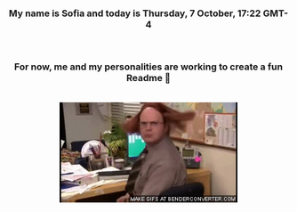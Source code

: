 


<div align="center">
<h3 >My name is Sofia and today is Thursday, 7 October, 17:22 GMT-4</h3><br>
<h3 >For now, me and my personalities are working to create a fun Readme 👋
</h3><br>
<img src='img/dwight.gif' alt='working...'/>
</div>
